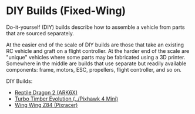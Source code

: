 # DIY Builds (Fixed-Wing)

Do-it-yourself (DIY) builds describe how to assemble a vehicle from parts that are sourced separately.

At the easier end of the scale of DIY builds are those that take an existing RC vehicle and graft on a flight controller.
At the harder end of the scale are "unique" vehicles where some parts may be fabricated using a 3D printer.
Somewhere in the middle are builds that use separate but readily available components: frame, motors, ESC, propellers, flight controller, and so on.

DIY Builds:

- [Reptile Dragon 2 (ARK6X)](../frames_plane/reptile_dragon_2.md)
- [Turbo Timber Evolution (../Pixhawk 4 Mini)](../frames_plane/turbo_timber_evolution.md)
- [Wing Wing Z84 (Pixracer)](../frames_plane/wing_wing_z84.md)
